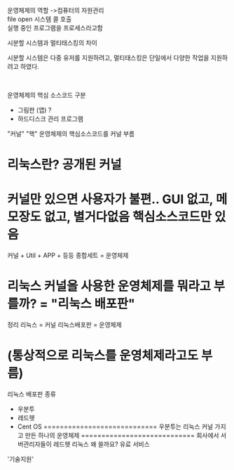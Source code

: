 운영체제의 역할
->컴퓨터의 자원관리
<br>
file open 시스템 콜 호출
<br>
실행 중인 프로그램을 프로세스라고함
<br>

시분할 시스템과 멀티태스킹의 차이

시분할 시스템은 다중 유저를 지원하려고, 멀티태스킹은 단일에서 다양한 작업을 지원하려고 하였다.

<br>

운영체제의 핵심 소스코드 구분
- 그림판 (앱) ?
- 하드디스크 관리 프로그램


"커널" "핵"
운영체제의 핵심소스코드를 커널 부름

리눅스란?
공개된 커널
========================
커널만 있으면 사용자가 불편.. GUI 없고, 메모장도 없고, 별거다없음 
핵심소스코드만 있음
========================
커널 + Util + APP + 등등 종합세트 = 운영체제

리눅스 커널을 사용한 운영체제를 뭐라고 부를까?
= "리눅스 배포판"
============================
정리
리눅스 = 커널
리눅스배포판 = 운영체제

(통상적으로 리눅스를 운영체제라고도 부름)
============================
리눅스 배포판 종류
- 우분투
- 레드헷
- Cent OS
============================
우분투는 리눅스 커널 가지고 만든 하나의 운영체제
============================
회사에서 서버관리자들이
레드헷 리눅스
왜 쓸까요? 유료 서비스

'기술지원' 
